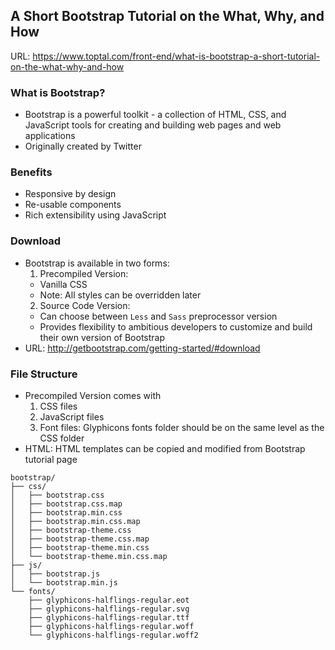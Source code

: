 ## A Short Bootstrap Tutorial on the What, Why, and How
URL: https://www.toptal.com/front-end/what-is-bootstrap-a-short-tutorial-on-the-what-why-and-how

### What is Bootstrap?
- Bootstrap is a powerful toolkit - a collection of HTML, CSS, and JavaScript tools for creating and building web pages and web applications
- Originally created by Twitter

### Benefits
- Responsive by design
- Re-usable components
- Rich extensibility using JavaScript

### Download
- Bootstrap is available in two forms:
  1. Precompiled Version:
    - Vanilla CSS
    - Note: All styles can be overridden later
  2. Source Code Version:
    - Can choose between `Less` and `Sass` preprocessor version
    - Provides flexibility to ambitious developers to customize and build their own version of Bootstrap
- URL: http://getbootstrap.com/getting-started/#download

### File Structure
- Precompiled Version comes with
  1. CSS files
  2. JavaScript files
  3. Font files: Glyphicons fonts folder should be on the same level as the CSS folder
- HTML: HTML templates can be copied and modified from Bootstrap tutorial page
```
bootstrap/
├── css/
│   ├── bootstrap.css
│   ├── bootstrap.css.map
│   ├── bootstrap.min.css
│   ├── bootstrap.min.css.map
│   ├── bootstrap-theme.css
│   ├── bootstrap-theme.css.map
│   ├── bootstrap-theme.min.css
│   └── bootstrap-theme.min.css.map
├── js/
│   ├── bootstrap.js
│   └── bootstrap.min.js
└── fonts/
    ├── glyphicons-halflings-regular.eot
    ├── glyphicons-halflings-regular.svg
    ├── glyphicons-halflings-regular.ttf
    ├── glyphicons-halflings-regular.woff
    └── glyphicons-halflings-regular.woff2
```
